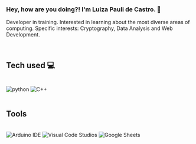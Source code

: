 ### Hey, how are you doing?! I'm Luiza Pauli de Castro. 🙂

Developer in training. Interested in learning about the most diverse areas of computing. Specific interests: Cryptography, Data Analysis and Web Development.
</div><br/>

## Tech used 💻

<div style="display: inline_block"><br/>
  <img align="center" alt="python" src="https://img.shields.io/badge/Python-14354C?style=for-the-badge&logo=python&logoColor=white" />
  <img align="center" alt="C++" src="https://img.shields.io/badge/C%2B%2B-00599C?style=for-the-badge&logo=c%2B%2B&logoColor=white" />
</div><br/>

## Tools

<div style="display: inline_block"><br/>
  <img align="center" alt="Arduino IDE" src="https://img.shields.io/badge/Arduino_IDE-00979D?style=for-the-badge&logo=arduino&logoColor=white" />
  <img align="center" alt="Visual Code Studios" src="https://img.shields.io/badge/Visual_Studio_Code-0078D4?style=for-the-badge&logo=visual%20studio%20code&logoColor=white" />
  <img align="center" alt="Google Sheets" src="https://img.shields.io/badge/Google%20Sheets-34A853?style=for-the-badge&logo=google-sheets&logoColor=white" />
</div><br/>
